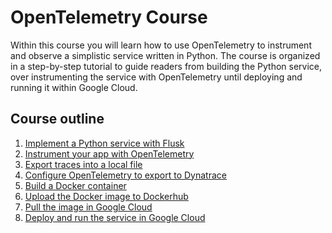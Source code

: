 # OpenTelemetry Course

Within this course you will learn how to use OpenTelemetry to instrument and observe a
simplistic service written in Python.
The course is organized in a step-by-step tutorial to guide readers from building the Python service,
over instrumenting the service with OpenTelemetry until deploying and running it within Google Cloud.

## Course outline

1. [Implement a Python service with Flusk](./course/step-01.md)
2. [Instrument your app with OpenTelemetry](./course/step-02.md)
3. [Export traces into a local file](./course/step-03.md)
4. [Configure OpenTelemetry to export to Dynatrace](./course/step-04.md)
5. [Build a Docker container](./course/step-05.md)
6. [Upload the Docker image to Dockerhub](./course/step-06.md)
7. [Pull the image in Google Cloud](./course/step-07.md)
8. [Deploy and run the service in Google Cloud](./course/step-08.md)
